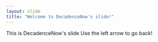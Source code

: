 ```yaml
---
layout: slide
title: "Welcome to DecadenceNow's slide!"
---
```

This is DecadenceNow's slide
Use the left arrow to go back!
